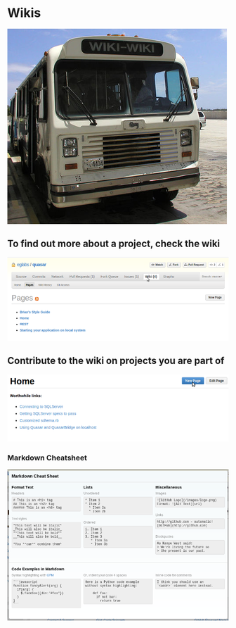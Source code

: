 <!SLIDE center transition=fade>

# Wikis #

![wikis](wiki.jpg "Wiki")

<!SLIDE center transition=cover>

## To find out more about a project, check the wiki ##

![check_for_wiki](check_for_wiki.png "Check the wiki")

<!SLIDE center transition=uncover>

## Contribute to the wiki on projects you are part of ##

![new_wiki_page](new_wiki_page.png "Contribute!")

<!SLIDE center transition=cover>

### Markdown Cheatsheet ###

![markdown_cheats](markdown_cheats.png "Markdown Cheatsheet")

